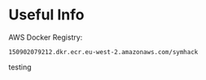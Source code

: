 # Useful Info

AWS Docker Registry:

    150902079212.dkr.ecr.eu-west-2.amazonaws.com/symhack
    
    
    
testing